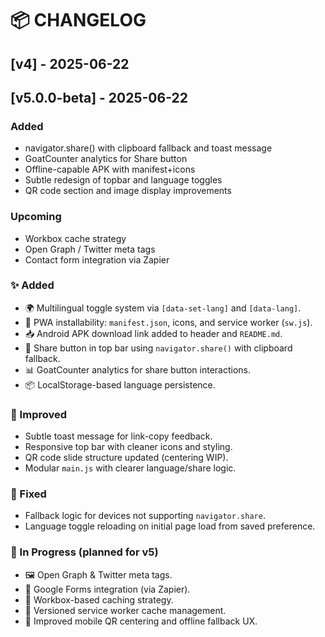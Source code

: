 # 📦 CHANGELOG

## [v4] - 2025-06-22

## [v5.0.0-beta] - 2025-06-22
### Added
- navigator.share() with clipboard fallback and toast message
- GoatCounter analytics for Share button
- Offline-capable APK with manifest+icons
- Subtle redesign of topbar and language toggles
- QR code section and image display improvements

### Upcoming
- Workbox cache strategy
- Open Graph / Twitter meta tags
- Contact form integration via Zapier

### ✨ Added
- 🌍 Multilingual toggle system via `[data-set-lang]` and `[data-lang]`.
- 📲 PWA installability: `manifest.json`, icons, and service worker (`sw.js`).
- 📥 Android APK download link added to header and `README.md`.
- 🔗 Share button in top bar using `navigator.share()` with clipboard fallback.
- 📊 GoatCounter analytics for share button interactions.
- 📦 LocalStorage-based language persistence.

### 💄 Improved
- Subtle toast message for link-copy feedback.
- Responsive top bar with cleaner icons and styling.
- QR code slide structure updated (centering WIP).
- Modular `main.js` with clearer language/share logic.

### 🐞 Fixed
- Fallback logic for devices not supporting `navigator.share`.
- Language toggle reloading on initial page load from saved preference.

### 🧪 In Progress (planned for v5)
- 🖼 Open Graph & Twitter meta tags.
- 📨 Google Forms integration (via Zapier).
- 🧱 Workbox-based caching strategy.
- 🔁 Versioned service worker cache management.
- 📱 Improved mobile QR centering and offline fallback UX.
